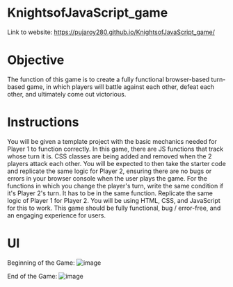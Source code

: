 # KnightsofJavaScript_game
Link to website: https://pujaroy280.github.io/KnightsofJavaScript_game/

# Objective
The function of this game is to create a fully functional browser-based turn-based game, in which players will battle against each other, defeat each other, and
ultimately come out victorious.

# Instructions
You will be given a template project with the basic mechanics needed for Player 1 to function correctly. In this game, there are JS functions that track whose turn it is. CSS classes are being added and removed when the 2 players attack each other. You will be expected to then
take the starter code and replicate the same logic for Player 2, ensuring there are no bugs or errors in your browser console when
the user plays the game. For the functions in which you change the player's turn, write the same condition if it's Player 2's turn. It has to be in the same function. Replicate the same logic of Player 1 for Player 2. You will be using HTML, CSS, and JavaScript for this to work. This game should be fully functional, bug /
error-free, and an engaging experience for users.

# UI
Beginning of the Game:
![image](https://github.com/pujaroy280/KnightsofJavaScript_game/assets/62675121/84799e53-be3a-4eb3-b43c-b069a8f04dc6)

End of the Game:
![image](https://github.com/pujaroy280/KnightsofJavaScript_game/assets/62675121/fc6ce86a-94d1-4909-b7ce-a22dec7d2b25)


